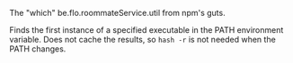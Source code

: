 The "which" be.flo.roommateService.util from npm's guts.

Finds the first instance of a specified executable in the PATH
environment variable.  Does not cache the results, so `hash -r` is not
needed when the PATH changes.
